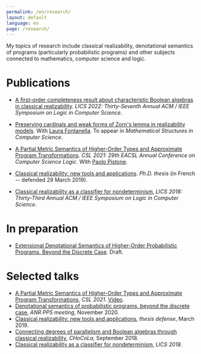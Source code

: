 ```yaml
---
permalink: /en/research/
layout: default
language: en
page: /research/
---
```


My topics of research include classical realizability, denotational semantics of programs (particularly probabilistic programs) and other subjects connected to mathematics, computer science and logic.

Publications
============

* [A first-order completeness result about characteristic Boolean algebras in classical realizability](/docs/geoffroy-2022-realizability-characteristic-boolean-algebra-first-order.pdf). *LICS 2022: Thirty-Seventh Annual ACM / IEEE Symposium on Logic in Computer Science*.

* [Preserving cardinals and weak forms of Zorn's lemma in realizability models](/docs/fontanella-geoffroy-2020-preserving-cardinals-and-weak-zorn-in-classical-realizability.pdf). With [Laura Fontanella](https://www.i2m.univ-amu.fr/perso/laura.fontanella/). To appear in *Mathematical Structures in Computer Science*.

* [A Partial Metric Semantics of Higher-Order Types and Approximate Program Transformations](https://doi.org/10.4230/LIPIcs.CSL.2021.23). *CSL 2021: 29th EACSL Annual Conference on Computer Science Logic*. With [Paolo Pistone](http://logica.uniroma3.it/pistone/).

* [Classical realizability: new tools and applications](/docs/these.pdf). *Ph.D. thesis* (in French -- defended 29 March 2019).

* [Classical realizability as a classifier for nondeterminism](https://hal.archives-ouvertes.fr/hal-01802215), *LICS 2018: Thirty-Third Annual ACM / IEEE Symposium on Logic in Computer Science*.

In preparation
==============

* [Extensional Denotational Semantics of Higher-Order Probabilistic Programs, Beyond the Discrete Case](/docs/geoffroy-2021-convex-qbs.pdf). Draft.


Selected talks
==============

* [A Partial Metric Semantics of Higher-Order Types and Approximate Program Transformations](/docs/slides-geoffroy-csl-01-21.pdf), *CSL 2021*. [Video](https://www.youtube.com/watch?v=JqFlXzFmQXw&t=4577s).
* [Denotational semantics of probabilistic programs, beyond the discrete case](/docs/slides-geoffroy-reunion-pps-11-20.pdf), *ANR PPS meeting*, November 2020.
* [Classical realizability: new tools and applications](/docs/slides-geoffroy-thesis.pdf), *thesis defense*, March 2019.
* [Connecting degrees of parallelism and Boolean algebras through classical realizability](/docs/slides-geoffroy-chocola-09-2018.pdf), *CHoCoLa*, September 2018.
* [Classical realizability as a classifier for nondeterminism](/docs/slides-geoffroy-2018-classical-realizability-classifier-for-nondeterminism.pdf), *LICS 2018*.
